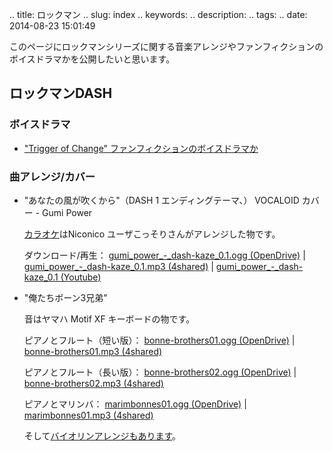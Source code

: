 .. title: ロックマン
.. slug: index
.. keywords: 
.. description: 
.. tags: 
.. date: 2014-08-23 15:01:49

このページにロックマンシリーズに関する音楽アレンジやファンフィクションのボイスドラマかを公開したいと思います。

## ロックマンDASH

### ボイスドラマ

* ["Trigger of Change" ファンフィクションのボイスドラマか](/ja/rockman/toc/drama)

### 曲アレンジ/カバー

* "あなたの風が吹くから"（DASH 1 エンディングテーマ、） VOCALOID カバー - Gumi Power

  [カラオケ][dash-kaze-karaoke]はNiconico ユーザこっそりさんがアレンジした物です。

  ダウンロード/再生： [gumi_power_-_dash-kaze_0.1.ogg (OpenDrive)][dash-kaze-od] | [gumi_power_-_dash-kaze_0.1.mp3 (4shared)][dash-kaze-4s] | [gumi_power_-_dash-kaze_0.1 (Youtube)][dash-kaze-yt]

* "俺たちボーン3兄弟"

  音はヤマハ Motif XF キーボードの物です。

  ピアノとフルート（短い版）： [bonne-brothers01.ogg (OpenDrive)][bonnes01-od] | [bonne-brothers01.mp3 (4shared)][bonnes01-4s]

  ピアノとフルート（長い版）： [bonne-brothers02.ogg (OpenDrive)][bonnes02-od] | [bonne-brothers02.mp3 (4shared)][bonnes02-4s]

  ピアノとマリンバ： [marimbonnes01.ogg (OpenDrive)][marimbonnes01-od] | [marimbonnes01.mp3 (4shared)][marimbonnes01-4s]

  そして[バイオリンアレンジもあります](ja/blog/bonnes-theme-arrange-2)。


[dash-kaze-karaoke]: http://www.nicovideo.jp/watch/sm15445695
[dash-kaze-od]: http://aiyumi.opendrive.com/files/89882897_wjfA3_acdc/gumi_power_-_dash-kaze_0.1.ogg
[dash-kaze-4s]: http://www.4shared.com/mp3/44Pq_-xLba/gumi_power_-_dash-kaze_01.html
[dash-kaze-yt]: https://www.youtube.com/watch?v=zW77ScDa3hA
[bonnes01-od]: http://aiyumi.opendrive.com/files/99499160_o5e2n_d694/bonne-brothers01.ogg
[bonnes01-4s]: http://www.4shared.com/mp3/e5QxhGKVce/bonne-brothers01.html
[bonnes02-od]: http://aiyumi.opendrive.com/files/99826482_d2ohR_366c/bonne-brothers02.ogg
[bonnes02-4s]: http://www.4shared.com/mp3/E2BgnW5Wba/bonne-brothers02.html
[marimbonnes01-od]: http://aiyumi.opendrive.com/files/99952953_GaPC6_61a8/marimbonnes01.ogg
[marimbonnes01-4s]: http://www.4shared.com/mp3/1I8IVJhPce/marimbonnes01.html
